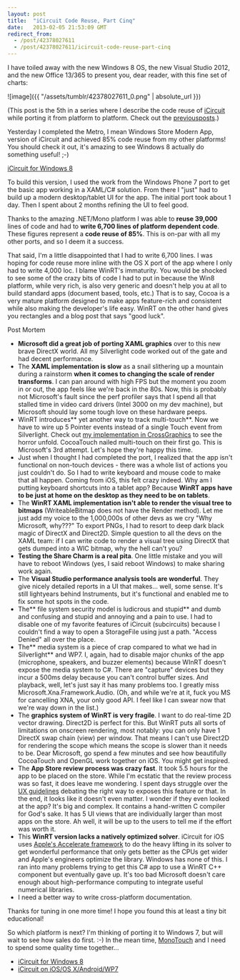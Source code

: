 ```yaml
---
layout: post
title:  "iCircuit Code Reuse, Part Cinq"
date:   2013-02-05 21:53:09 GMT
redirect_from:
  - /post/42378027611
  - /post/42378027611/icircuit-code-reuse-part-cinq
---
```




I have toiled away with the new Windows 8 OS, the new Visual Studio 2012, and the new Office 13/365 to present you, dear reader, with this fine set of charts:

![image]({{ "/assets/tumblr/42378027611_0.png" | absolute_url }})

(This post is the 5th in a series where I describe the code reuse of [iCircuit](http://icircuitapp.com) while porting it from platform to platform. Check out the [previous](http://praeclarum.org/post/15789866032/icircuit-code-reuse-part-trois)[posts](http://praeclarum.org/post/31799384896/icircuit-code-reuse-the-fourth-edition).)

Yesterday I completed the Metro, I mean Windows Store Modern App, version of iCircuit and achieved 85% code reuse from my other platforms! You should check it out, it's amazing to see Windows 8 actually do something useful! ;-)

[iCircuit for Windows 8](http://apps.microsoft.com/windows/en-US/app/icircuit/4041b312-408b-4bea-9c16-c49529230173)

To build this version, I used the work from the Windows Phone 7 port to get the basic app working in a XAML/C# solution. From there I "just" had to build up a modern desktop/tablet UI for the app. The initial port took about 1 day. Then I spent about 2 months refining the UI to feel good.

Thanks to the amazing .NET/Mono platform I was able to **reuse 39,000** lines of code and had to **write 6,700 lines of platform dependent code**. These figures represent a **code reuse of 85%**. This is on-par with all my other ports, and so I deem it a success.

That said, I'm a little disappointed that I had to write 6,700 lines. I was hoping for code reuse more inline with the OS X port of the app where I only had to write 4,000 loc. I blame WinRT's immaturity. You would be shocked to see some of the crazy bits of code I had to put in because the Win8 platform, while very rich, is also very generic and doesn't help you at all to build standard apps (document based, tools, etc.) That is to say, Cocoa is a very mature platform designed to make apps feature-rich and consistent while also making the developer's life easy. WinRT on the other hand gives you rectangles and a blog post that says "good luck".

Post Mortem

* **Microsoft did a great job of porting XAML graphics** over to this new brave DirectX world. All my Silverlight code worked out of the gate and had decent performance.
* The **XAML implementation is slow** as a snail slithering up a mountain during a rainstorm **when it comes to changing the scale of render transforms**. I can pan around with high FPS but the moment you zoom in or out, the app feels like we're back in the 80s. Now, this is probably not Microsoft's fault since the perf profiler says that I spend all that stalled time in video card drivers (Intel 3000 on my dev machine), but Microsoft should lay some tough love on these hardware peeps.
* WinRT introduces** yet another way to track multi-touch**. Now we have to wire up 5 Pointer events instead of a single Touch event from Silverlight. Check out [my implementation in CrossGraphics](https://github.com/praeclarum/CrossGraphics/blob/master/src/XamlCanvas.cs#L345) to see the horror unfold. CocoaTouch nailed multi-touch on their first go. This is Microsoft's 3rd attempt. Let's hope they're happy this time.
* Just when I thought I had completed the port, I realized that the app isn't functional on non-touch devices - there was a whole list of actions you just couldn't do. So I had to write keyboard and mouse code to make that all happen. Coming from iOS, this felt crazy indeed. Why am I putting keyboard shortcuts into a tablet app? Because **WinRT apps have to be just at home on the desktop as they need to be on tablets**.
* The **WinRT XAML implementation isn't able to render the visual tree to bitmaps** (WriteableBitmap does not have the Render method). Let me just add my voice to the 1,000,000s of other devs as we cry "Why Microsoft, why???" To export PNGs, I had to resort to deep dark black magic of DirectX and Direct2D. Simple question to all the devs on the XAML team: if I can write code to render a visual tree using DirectX that gets dumped into a WIC bitmap, why the hell can't you?
* **Testing the Share Charm is a real pita**. One little mistake and you will have to reboot Windows (yes, I said reboot Windows) to make sharing work again.
* The **Visual Studio performance analysis tools are wonderful**. They give nicely detailed reports in a UI that makes... well, some sense. It's still lightyears behind Instruments, but it's functional and enabled me to fix some hot spots in the code.
* The** file system security model is ludicrous and stupid** and dumb and confusing and stupid and annoying and a pain to use. I had to disable one of my favorite features of iCircuit (subcircuits) because I couldn't find a way to open a StorageFile using just a path. "Access Denied" all over the place.
* The** media system is a piece of crap compared to what we had in Silverlight** and WP7. I, again, had to disable major chunks of the app (microphone, speakers, and buzzer elements) because WInRT doesn't expose the media system to C#. There are "capture" devices but they incur a 500ms delay because you can't control buffer sizes. And playback, well, let's just say it has many problems too. I greatly miss Microsoft.Xna.Framework.Audio. (Oh, and while we're at it, fuck you MS for cancelling XNA, your only good API. I feel like I can swear now that we're way down in the list.)
* The **graphics system of WinRT is very fragile**. I want to do real-time 2D vector drawing. Direct2D is perfect for this. But WinRT puts all sorts of limitations on onscreen rendering, most notably: you can only have 1 DirectX swap chain (view) per window. That means I can't use Direct2D for rendering the scope which means the scope is slower than it needs to be. Dear Microsoft, go spend a few minutes and see how beautifully CocoaTouch and OpenGL work together on iOS. You might get inspired.
* The **App Store review process was crazy fast**. It took 5.5 hours for the app to be placed on the store. While I'm ecstatic that the review process was so fast, it does leave me wondering. I spent days struggle over the [UX guidelines](http://msdn.microsoft.com/en-us/library/windows/apps/hh465424) debating the right way to exposes this feature or that. In the end, it looks like it doesn't even matter. I wonder if they even looked at the app? It's big and complex. It contains a hand-written C compiler for God's sake. It has 5 UI views that are individually larger than most apps on the store. Ah well, it will be up to the users to tell me if the effort was worth it.
* This **WinRT version lacks a natively optimized solver**. iCircuit for iOS uses [Apple's Accelerate framework](http://developer.apple.com/library/ios/#documentation/Performance/Conceptual/vecLib/Reference/reference.html#//apple_ref/doc/uid/TP40002498) to do the heavy lifting in its solver to get wonderful performance that only gets better as the CPUs get wider and Apple's engineers optimize the library. Windows has none of this. I ran into many problems trying to get this C# app to use a WinRT C++ component but eventually gave up. It's too bad Microsoft doesn't care enough about high-performance computing to integrate useful numerical libraries.
* I need a better way to write cross-platform documentation.

Thanks for tuning in one more time! I hope you found this at least a tiny bit educational!

So which platform is next? I'm thinking of porting it to Windows 7, but will wait to see how sales do first. :-) In the mean time, [MonoTouch](http://xamarin.com/monotouch) and I need to spend some quality time together...

* [iCircuit for Windows 8](http://apps.microsoft.com/windows/en-US/app/icircuit/4041b312-408b-4bea-9c16-c49529230173)
* [iCircuit on iOS/OS X/Android/WP7](http://icircuitapp.com)
